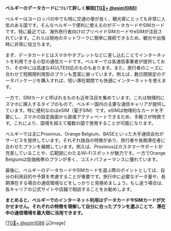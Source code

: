 **ベルギーのデータカードについて詳しく解説[[TG💪+ @esim1088](https://t.me/s/esim1088)]**

ベルギーはヨーロッパの中でも特に交通の便が良く、観光客にとっても非常に人気のある国です。そんなベルギーで便利に使えるのがデータカードやSIMカードです。特に最近では、海外旅行者向けのプリペイドSIMカードやeSIMが注目されています。これらは現地のネットワークに簡単に接続できるため、観光や出張時に非常に役立ちます。

まず、データカードとはスマホやタブレットなどに差し込むことでインターネットを利用できる小型の通信カードです。ベルギーでは各通信事業者が提供しており、その中には高速な4G/LTE対応のものもあります。また、旅行者のニーズに合わせて短期間利用型のプランも豊富に揃っています。例えば、数日間限定のデータパッケージを購入すれば、短い滞在期間でも快適にインターネットを使えます。

一方で、SIMカードと呼ばれるものも近年注目を集めています。これは物理的にスマホに挿入するタイプのもので、ベルギー国内の主要な通信キャリアが提供しています。特に便利なのはeSIM（電子SIM）です。eSIMは物理的なカードを不要にし、スマホの設定画面から直接アクティベートできるため、手軽さが特徴です。これにより、国境を超えて複数の国で使用することが可能になります。

ベルギーでは主にProximus、Orange Belgium、BASEといった大手通信会社がサービスを提供しています。それぞれ独自の特徴があり、旅行者や長期滞在者に合わせたプランを展開しています。例えば、Proximusはカスタマーサポートが充実していることや、広範囲にわたるWi-Fiスポットが魅力です。一方でOrange Belgiumは低価格帯のプランが多く、コストパフォーマンスに優れています。

最後に、ベルギーのデータカードやSIMカードを選ぶ際のポイントとしては、自分の利用目的や予算を考慮することが重要です。旅行中に必要なデータ量や、長期滞在する場合の通信環境などをしっかりと見極めましょう。もし迷う場合は、各キャリアの公式サイトや店舗で相談することをお勧めします。

**まとめると、ベルギーでのインターネット利用はデータカードやSIMカードが欠かせません。それぞれの特徴を理解して自分に合ったプランを選ぶことで、滞在中の通信環境を最大限に活用できます。**

[[TG💪+ @esim1088](https://t.me/s/esim1088) ![Image](https://i.postimg.cc/Y0z9fWf4/image.png)]